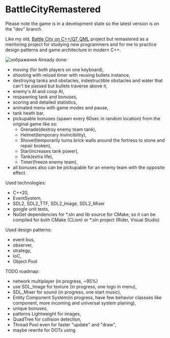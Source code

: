 # BattleCityRemastered
Please note the game is in a development state so the latest version is on the "dev" branch.

Like my old, [Battle City on C++/QT QML](https://github.com/roma4004/battle_city_qt_qml) project but remastered as a mentoring project for studying new programmers
and for me to practice design patterns and game architecture in modern C++.

![зображення](https://github.com/roma4004/BattleCityRemastered/assets/16146920/74cca7c2-7497-441c-9652-66f47282291a)
Already done:
* moving (for both players on one keyboard),
* shooting with reload timer with reusing bullets instance,
* destroying tanks and obstacles, indestructible obstacles and water that can't be passed but bullets traverse above it,
* enemy's AI and coop AI,
* respawning tank and bonuses,
* scoring and detailed statistics,
* animated menu with game modes and pause,
* tank heath bar,
* pickupable bonuses (spawn every 60sec in random location) from the original game like so:
  * Grenade(destroy enemy team tank),
  * Helmet(temporary invincibility),
  * Shovel(temporarily turns brick walls around the fortress to stone and repair broken),
  * Star(increases tank power),
  * Tank(extra life),
  * Timer(freeze enemy team),
* all bonuses also can be pickupable for an enemy team with the opposite effect.

Used technologies:
* C++20,
* EventSystem,
* SDL2, SDL2_TTF, SDL2_Image, SDL2_Mixer
* google unit tests,
* NuGet dependencies for *.sln and lib source for CMake, so it can be compiled for both CMake (CLion) or *.sln project (Rider, Visual Studio)

Used design patterns: 
* event bus, 
* observer, 
* strategy, 
* IoC,
* Object Pool

TODO roadmap: 
* network multiplayer (in progress, ~95%)
* use SDL_Image for texture (in progress, one logo in menu),
* SDL_Mixer for sound (in progress, one start music),
* Entity Component System(in progress, have few behavior classses like component, more incoming and universal system planing),
* unique bonuses,
* patterns Lightweight for images,
* QuadTree for collision detection,
* Thread Pool even for faster "update" and "draw",
* maybe rewrite for DOTs using
